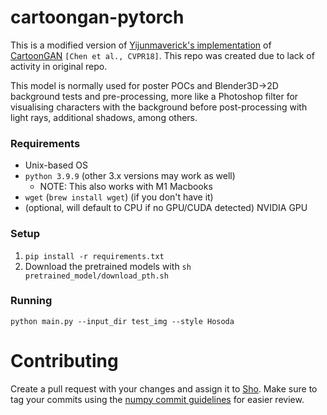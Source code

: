 # cartoongan-pytorch

This is a modified version of [Yijunmaverick's implementation](https://github.com/Yijunmaverick/CartoonGAN-Test-Pytorch-Torch) of [CartoonGAN](http://openaccess.thecvf.com/content_cvpr_2018/CameraReady/2205.pdf) `[Chen et al., CVPR18]`. This repo was created due to lack of activity in original repo.

This model is normally used for poster POCs and Blender3D->2D background tests and pre-processing, more like a Photoshop filter for visualising characters with the background before post-processing with light rays, additional shadows, among others.

### Requirements

- Unix-based OS
- `python 3.9.9` (other 3.x versions may work as well)
  - NOTE: This also works with M1 Macbooks
- `wget` (`brew install wget`) (if you don't have it)
- (optional, will default to CPU if no GPU/CUDA detected) NVIDIA GPU

### Setup

1. `pip install -r requirements.txt`
1. Download the pretrained models with `sh pretrained_model/download_pth.sh`

### Running

```
python main.py --input_dir test_img --style Hosoda
```

# Contributing

Create a pull request with your changes and assign it to [Sho](https://github.com/akiyamasho). Make sure to tag your commits using the [numpy commit guidelines](https://numpy.org/doc/1.16/dev/gitwash/development_workflow.html#writing-the-commit-message) for easier review.
